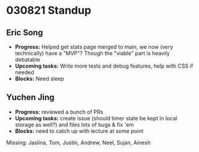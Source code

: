# 030821 Standup

## Eric Song
- **Progress:** Helped get stats page merged to main, we now (very technically) have a "MVP"? Though the "viable" part is heavily debatable
- **Upcoming tasks:** Write more tests and debug features, help with CSS if needed
- **Blocks:** Need sleep

## Yuchen Jing
- **Progress:** reviewed a bunch of PRs
- **Upcoming tasks:** create issue (should timer state be kept in local storage as well?) and files lots of bugs & fix 'em
- **Blocks:** need to catch up with lecture at some point

Missing: Jaslina, Tom, Justin, Andrew, Neel, Sujan, Ainesh
